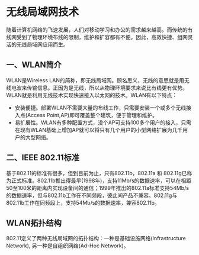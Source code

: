 # 无线局域网技术
随着计算机网络的飞速发展，人们对移动学习和办公的需求越来越高。而传统的有线网受到了物理环境布线的限制，维护和扩容都有不便。因此，高效快捷、组网灵活的无线局域网应用而生。

## 一、WLAN简介
WLAN是Wireless LAN的简称，即无线局域网。顾名思义，无线的意思就是用无线电波来传输信息。正因为是无线，所以从物理环境要求来说比有线更有优势。WLAN就是利用无线技术实现快速接入以太网的技术。WLAN有以下特点：</br>
- 安装便捷。部署WLAN不需要大量的布线工作，只需要安装一个或多个无线接入点(Access Point,AP)即可覆盖整个建筑，便于管理和维护。</br>
- 易扩展性。WLAN有多种配置方式，没个AP可支持100多个用户的接入，只需在现有WLAN基础上增加AP就可以将只有几个用户的小型网络扩展为几千用户的大型网络。</br>

## 二、IEEE 802.11标准
基于802.11的标准有很多，但到目前为止，只有802.11b，802.11a 和 802.11g已称为正式标准。802.11b推出得最早(1998年)，支持11Mb/s的数据速率，可以在相距50至100米的距离内实现设备间的通信；1999年推出的802.11a标准支持54Mb/s的数据速率，但与802.11b工作在不同频段，彼此间产品不兼容。802.11g与802.11b工作在同频段上，支持54Mb/s的数据速率，兼容802.11b。

## WLAN拓扑结构
802.11定义了两种无线局域网的拓扑结构：一种是基础设施网络(Infrastructure Network), 另一种是自组织网络(Ad-Hoc Network)。